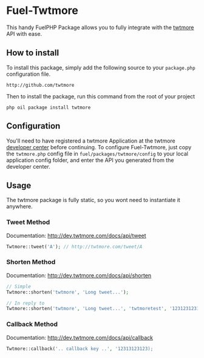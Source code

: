 # Fuel-Twtmore
This handy FuelPHP Package allows you to fully integrate with the [twtmore](http://twtmore.com) API with ease.

## How to install
To install this package, simply add the following source to your `package.php` configuration file.

    http://github.com/twtmore

Then to install the package, run this command from the root of your project

    php oil package install twtmore

## Configuration
You'll need to have registered a twtmore Application at the twtmore [developer center](http://dev.twtmore.com/) before continuing.
To configure Fuel-Twtmore, just copy the `twtmore.php` config file in `fuel/packages/twtmore/config` to your local application config folder, and enter the API you generated from the developer center.

## Usage
The twtmore package is fully static, so you wont need to instantiate it anywhere.

### Tweet Method
Documentation: http://dev.twtmore.com/docs/api/tweet
```php
Twtmore::tweet('A'); // http://twtmore.com/tweet/A
```

### Shorten Method
Documentation: http://dev.twtmore.com/docs/api/shorten
```php
// Simple
Twtmore::shorten('twtmore', 'Long tweet...');

// In reply to
Twtmore::shorten('twtmore', 'Long tweet...', 'twtmoretest', '123123123123');
```

### Callback Method
Documentation: http://dev.twtmore.com/docs/api/callback
```php
Twtmore::callback('.. callback key ..', '12313123123);
```